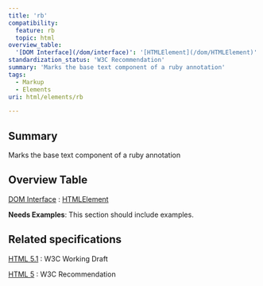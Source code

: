 ```yaml
---
title: 'rb'
compatibility:
  feature: rb
  topic: html
overview_table:
  '[DOM Interface](/dom/interface)': '[HTMLElement](/dom/HTMLElement)'
standardization_status: 'W3C Recommendation'
summary: 'Marks the base text component of a ruby annotation'
tags:
  - Markup
  - Elements
uri: html/elements/rb

---
```

## Summary

Marks the base text component of a ruby annotation

## Overview Table

[DOM Interface](/dom/interface)
:   [HTMLElement](/dom/HTMLElement)

**Needs Examples**: This section should include examples.

## Related specifications

[HTML 5.1](http://www.w3.org/TR/html51/text-level-semantics.html#the-rb-element)
:   W3C Working Draft

[HTML 5](http://www.w3.org/TR/html5/text-level-semantics.html#the-rb-element)
:   W3C Recommendation

